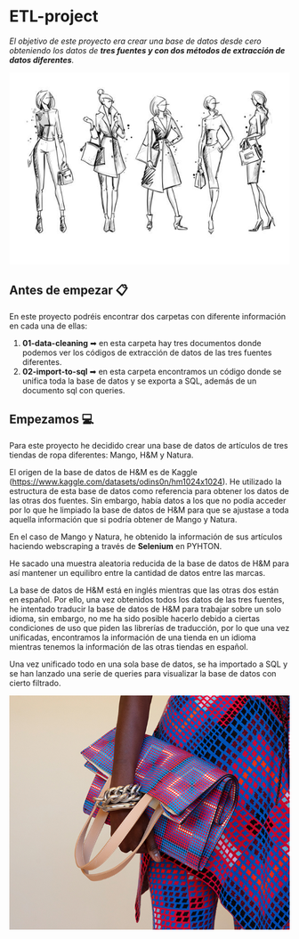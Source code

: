 # ETL-project

*El objetivo de este proyecto era crear una base de datos desde cero obteniendo los datos de **tres fuentes y con dos métodos de extracción de datos diferentes**.*

![portada](https://github.com/paulabnbh/ETL-project/blob/main/imagenes/fashion1.jpg)

## Antes de empezar 📋

En este proyecto podréis encontrar dos carpetas con diferente información en cada una de ellas:
1) **01-data-cleaning** ➡ en esta carpeta hay tres documentos donde podemos ver los códigos de extracción de datos de las tres fuentes diferentes.
2) **02-import-to-sql** ➡ en esta carpeta encontramos un código donde se unifica toda la base de datos y se exporta a SQL, además de un documento sql con queries.

## Empezamos 💻

Para este proyecto he decidido crear una base de datos de artículos de tres tiendas de ropa diferentes: Mango, H&M y Natura.

El origen de la base de datos de H&M es de Kaggle (https://www.kaggle.com/datasets/odins0n/hm1024x1024). He utilizado la estructura de esta base de datos como referencia para obtener los datos de las otras dos fuentes. Sin embargo, había datos a los que no podía acceder por lo que he limpiado la base de datos de H&M para que se ajustase a toda aquella información que si podría obtener de Mango y Natura.

En el caso de Mango y Natura, he obtenido la información de sus artículos haciendo webscraping a través de **Selenium** en PYHTON.

He sacado una muestra aleatoria reducida de la base de datos de H&M para así mantener un equilibro entre la cantidad de datos entre las marcas.

La base de datos de H&M está en inglés mientras que las otras dos están en español. Por ello, una vez obtenidos todos los datos de las tres fuentes, he intentado traducir la base de datos de H&M para trabajar sobre un solo idioma, sin embargo, no me ha sido posible hacerlo debido a ciertas condiciones de uso que piden las librerías de traducción, por lo que una vez unificadas, encontramos la información de una tienda en un idioma mientras tenemos la información de las otras tiendas en español.

Una vez unificado todo en una sola base de datos, se ha importado a SQL y se han lanzado una serie de queries para visualizar la base de datos con cierto filtrado.

![cierre](https://github.com/paulabnbh/ETL-project/blob/main/imagenes/fashion2.jpg)
